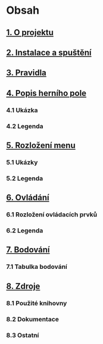 ﻿---
uid: contents
---

# **Obsah**
## [1. O projektu](../manual/tetris.md#1)
## [2. Instalace a spuštění](../manual/tetris.md#2)
## [3. Pravidla](../manual/tetris.md#3)
## [4. Popis herního pole](../manual/tetris.md#4)
### 4.1 Ukázka
### 4.2 Legenda
## [5. Rozložení menu](../manual/tetris.md#5)
### 5.1 Ukázky
### 5.2 Legenda
## [6. Ovládání](../manual/tetris.md#6)
### 6.1 Rozložení ovládacích prvků
### 6.2 Legenda
## [7. Bodování](../manual/tetris.md#7)
### 7.1 Tabulka bodování
## [8. Zdroje](../manual/tetris.md#8)
### 8.1 Použité knihovny
### 8.2 Dokumentace
### 8.3 Ostatní
